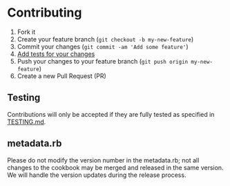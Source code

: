 Contributing
=========

1. Fork it
2. Create your feature branch (`git checkout -b my-new-feature`)
3. Commit your changes (`git commit -am 'Add some feature'`)
4. [Add tests for your changes](https://github.com/escapestudios-cookbooks/libvpx/blob/master/TESTING.md)
4. Push your changes to your feature branch (`git push origin my-new-feature`)
5. Create a new Pull Request (PR)

## Testing
Contributions will only be accepted if they are fully tested as specified in [TESTING.md](https://github.com/escapestudios-cookbooks/libvpx/blob/master/TESTING.md).

## metadata.rb
Please do not modify the version number in the metadata.rb; not all changes to the cookbook may be merged and released in the same version. We will handle the version updates during the release process.